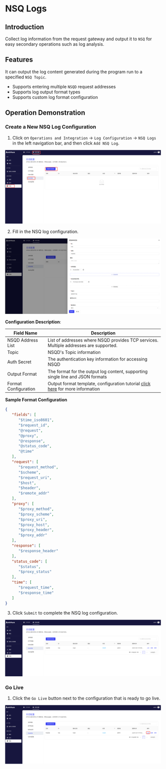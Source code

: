 # NSQ Logs

## Introduction

Collect log information from the request gateway and output it to `NSQ` for easy secondary operations such as log analysis.

## Features

It can output the log content generated during the program run to a specified `NSQ Topic`.

* Supports entering multiple `NSQD` request addresses
* Supports log output format types
* Supports custom log format configuration

## Operation Demonstration

### Create a New NSQ Log Configuration

1. Click on `Operations and Integration` -> `Log Configuration` -> `NSQ Logs` in the left navigation bar, and then click `Add NSQ Log`.

![](images/2024-08-14/1c488fb8e1e3c628f571a11f913f5d2eb101bedfcc3ca7fcd3d3b9d5944a24b2.png)  

2. Fill in the NSQ log configuration.

![](images/2024-08-14/63aed79341137d9003274995f2458facd4ccaf66b5f988aff791d7d8a8d54f5b.png)  

**Configuration Description**:

| Field Name   | Description                                                 |
| ------------ | ------------------------------------------------------------ |
| NSQD Address List | List of addresses where NSQD provides TCP services. Multiple addresses are supported. |
| Topic        | NSQD's Topic information                                     |
| Auth Secret  | The authentication key information for accessing NSQD        |
| Output Format| The format for the output log content, supporting single line and JSON formats |
| Format Configuration | Output format template, configuration tutorial [click here](https://help.apinto.com/docs/formatter) for more information |

**Sample Format Configuration**

```json
{
   "fields": [
      "$time_iso8601",
      "$request_id",
      "@request",
      "@proxy",
      "@response",
      "@status_code",
      "@time"
   ],
   "request": [
      "$request_method",
      "$scheme",
      "$request_uri",
      "$host",
      "$header",
      "$remote_addr"
   ],
   "proxy": [
      "$proxy_method",
      "$proxy_scheme",
      "$proxy_uri",
      "$proxy_host",
      "$proxy_header",
      "$proxy_addr"
   ],
   "response": [
      "$response_header"
   ],
   "status_code": [
      "$status",
      "$proxy_status"
   ],
   "time": [
      "$request_time",
      "$response_time"
   ]
}
```

3. Click `Submit` to complete the NSQ log configuration.

![](images/2024-08-14/9ab0f9f94698248c7d7011020c33bb6604ac39fa2fdaba4c480d3cc862e54cab.png)  

### Go Live
1. Click the `Go Live` button next to the configuration that is ready to go live.

![](images/2024-08-14/bfdfcaed659de3734316e9dbe8f4604a3e5e5d536a6ea9d709d7290e886c8966.png)  